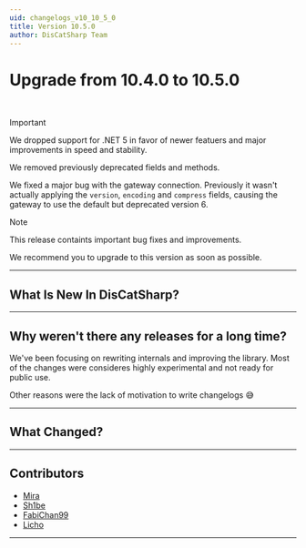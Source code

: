 ```yaml
---
uid: changelogs_v10_10_5_0
title: Version 10.5.0
author: DisCatSharp Team
---
```


# Upgrade from **10.4.0** to **10.5.0**

<br/>

> [!IMPORTANT]
> We dropped support for .NET 5 in favor of newer featuers and major improvements in speed and stability.
>
> We removed previously deprecated fields and methods.
>
> We fixed a major bug with the gateway connection.
> Previously it wasn't actually applying the `version`, `encoding` and `compress` fields, causing the gateway to use the default but deprecated version 6.

> [!NOTE]
> This release containts important bug fixes and improvements.
>
> We recommend you to upgrade to this version as soon as possible.

---

## What Is New In DisCatSharp?

---

## Why weren't there any releases for a long time?

We've been focusing on rewriting internals and improving the library.
Most of the changes were consideres highly experimental and not ready for public use.

Other reasons were the lack of motivation to write changelogs 😅

---

## What Changed?

---

## Contributors

-   [Mira](https://github.com/TheXorog)
-   [Sh1be](https://github.com/xMaxximum)
-   [FabiChan99](https://github.com/FabiChan99)
-   [Licho](https://github.com/Licho1)

---
